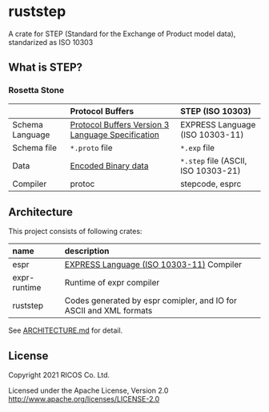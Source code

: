 ruststep
=========

A crate for STEP (Standard for the Exchange of Product model data), standarized as ISO 10303

What is STEP?
--------------

### Rosetta Stone

|                 | Protocol Buffers                                           | STEP (ISO 10303)                        |
|:----------------|:----------------------------------------------------------|:----------------------------------------|
| Schema Language | [Protocol Buffers Version 3 Language Specification][pbspec] | EXPRESS Language (ISO 10303-11)         |
| Schema file      | `*.proto` file                                             | `*.exp` file                             |
| Data            | [Encoded Binary data][pbencoding]                         | `*.step` file (ASCII, ISO 10303-21)      |
| Compiler        | protoc             | stepcode, esprc                         |

[pbspec]: https://developers.google.com/protocol-buffers/docs/reference/proto3-spec
[pbencoding]: https://developers.google.com/protocol-buffers/docs/encoding

Architecture
-------------

This project consists of following crates:

| name         | description                                                        |
|:-------------|:-------------------------------------------------------------------|
| espr         | [EXPRESS Language (ISO 10303-11)][EXPRESS] Compiler                |
| expr-runtime | Runtime of expr compiler                                           |
| ruststep     | Codes generated by espr comipler, and IO for ASCII and XML formats |

[EXPRESS]: https://www.iso.org/standard/38047.html

See [ARCHITECTURE.md](./ARCHITECTURE.md) for detail.

License
--------
Copyright 2021 RICOS Co. Ltd.

Licensed under the Apache License, Version 2.0 http://www.apache.org/licenses/LICENSE-2.0
